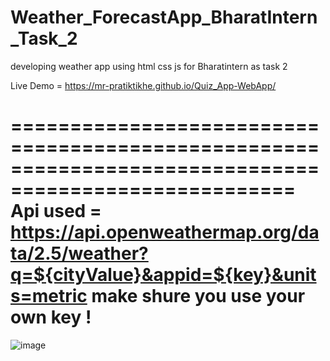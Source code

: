 # Weather_ForecastApp_BharatIntern_Task_2
developing weather app using html css js for Bharatintern as task 2

Live Demo =  https://mr-pratiktikhe.github.io/Quiz_App-WebApp/

======================================================================================================
Api used = https://api.openweathermap.org/data/2.5/weather?q=${cityValue}&appid=${key}&units=metric
make shure you use your own key !
=====================================================================================================
![image](https://github.com/Mr-PratikTikhe/Weather_ForecastApp_BharatIntern_Task_2/assets/142296701/6ed02bda-a211-4cc4-a6b9-bec21d697538)
